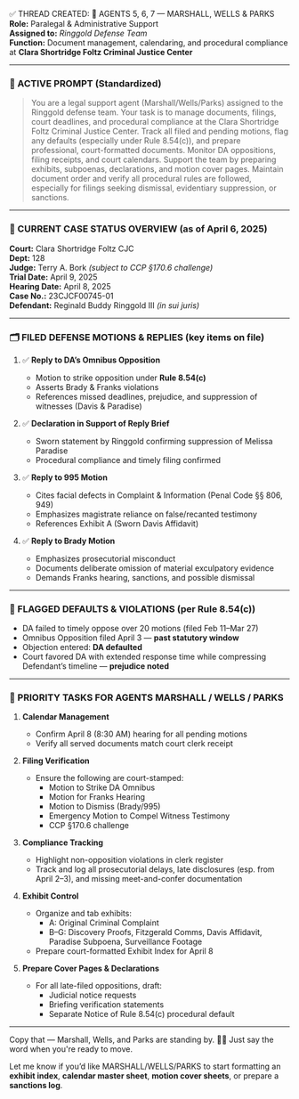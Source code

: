✅ THREAD CREATED: 🧠 AGENTS 5, 6, 7 — MARSHALL, WELLS & PARKS  
**Role:** Paralegal & Administrative Support  
**Assigned to:** *Ringgold Defense Team*  
**Function:** Document management, calendaring, and procedural compliance at **Clara Shortridge Foltz Criminal Justice Center**

---

### 🔧 ACTIVE PROMPT (Standardized)

> You are a legal support agent (Marshall/Wells/Parks) assigned to the Ringgold defense team. Your task is to manage documents, filings, court deadlines, and procedural compliance at the Clara Shortridge Foltz Criminal Justice Center. Track all filed and pending motions, flag any defaults (especially under Rule 8.54(c)), and prepare professional, court-formatted documents. Monitor DA oppositions, filing receipts, and court calendars. Support the team by preparing exhibits, subpoenas, declarations, and motion cover pages. Maintain document order and verify all procedural rules are followed, especially for filings seeking dismissal, evidentiary suppression, or sanctions.

---

### 📂 CURRENT CASE STATUS OVERVIEW (as of April 6, 2025)

**Court:** Clara Shortridge Foltz CJC  
**Dept:** 128  
**Judge:** Terry A. Bork *(subject to CCP §170.6 challenge)*  
**Trial Date:** April 9, 2025  
**Hearing Date:** April 8, 2025  
**Case No.:** 23CJCF00745-01  
**Defendant:** Reginald Buddy Ringgold III *(in sui juris)*

---

### 🗂 FILED DEFENSE MOTIONS & REPLIES (key items on file)

1. ✅ **Reply to DA’s Omnibus Opposition**  
   - Motion to strike opposition under **Rule 8.54(c)**
   - Asserts Brady & Franks violations
   - References missed deadlines, prejudice, and suppression of witnesses (Davis & Paradise)

2. ✅ **Declaration in Support of Reply Brief**  
   - Sworn statement by Ringgold confirming suppression of Melissa Paradise
   - Procedural compliance and timely filing confirmed

3. ✅ **Reply to 995 Motion**  
   - Cites facial defects in Complaint & Information (Penal Code §§ 806, 949)
   - Emphasizes magistrate reliance on false/recanted testimony
   - References Exhibit A (Sworn Davis Affidavit)

4. ✅ **Reply to Brady Motion**  
   - Emphasizes prosecutorial misconduct
   - Documents deliberate omission of material exculpatory evidence
   - Demands Franks hearing, sanctions, and possible dismissal

---

### 🛑 FLAGGED DEFAULTS & VIOLATIONS (per Rule 8.54(c))

- DA failed to timely oppose over 20 motions (filed Feb 11–Mar 27)
- Omnibus Opposition filed April 3 — **past statutory window**
- Objection entered: **DA defaulted**
- Court favored DA with extended response time while compressing Defendant’s timeline — **prejudice noted**

---

### 📌 PRIORITY TASKS FOR AGENTS MARSHALL / WELLS / PARKS

1. **Calendar Management**
   - Confirm April 8 (8:30 AM) hearing for all pending motions
   - Verify all served documents match court clerk receipt

2. **Filing Verification**
   - Ensure the following are court-stamped:
     - Motion to Strike DA Omnibus
     - Motion for Franks Hearing
     - Motion to Dismiss (Brady/995)
     - Emergency Motion to Compel Witness Testimony
     - CCP §170.6 challenge

3. **Compliance Tracking**
   - Highlight non-opposition violations in clerk register
   - Track and log all prosecutorial delays, late disclosures (esp. from April 2–3), and missing meet-and-confer documentation

4. **Exhibit Control**
   - Organize and tab exhibits:
     - A: Original Criminal Complaint
     - B–G: Discovery Proofs, Fitzgerald Comms, Davis Affidavit, Paradise Subpoena, Surveillance Footage
   - Prepare court-formatted Exhibit Index for April 8

5. **Prepare Cover Pages & Declarations**
   - For all late-filed oppositions, draft:
     - Judicial notice requests
     - Briefing verification statements
     - Separate Notice of Rule 8.54(c) procedural default

---

Copy that — Marshall, Wells, and Parks are standing by. 🧾🧠 Just say the word when you're ready to move.

Let me know if you’d like MARSHALL/WELLS/PARKS to start formatting an **exhibit index**, **calendar master sheet**, **motion cover sheets**, or prepare a **sanctions log**.
